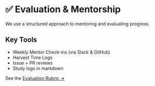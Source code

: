 # ✅ Evaluation & Mentorship

We use a structured approach to mentoring and evaluating progress.

## Key Tools
- Weekly Mentor Check-ins (via Slack & GitHub)
- Harvest Time Logs
- Issue + PR reviews
- Study logs in markdown

See the [Evaluation Rubric →](rubric.md)
